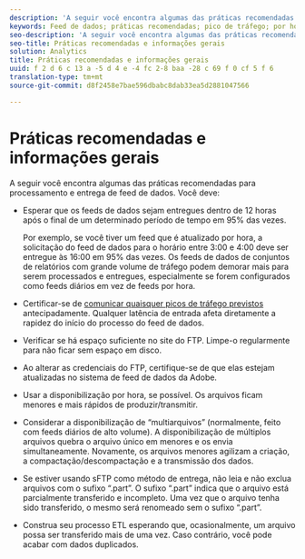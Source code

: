 ```yaml
---
description: 'A seguir você encontra algumas das práticas recomendadas para processamento e entrega de feed de dados. Você deve '
keywords: Feed de dados; práticas recomendadas; pico de tráfego; por hora; ftp
seo-description: 'A seguir você encontra algumas das práticas recomendadas para processamento e entrega de feed de dados. Você deve '
seo-title: Práticas recomendadas e informações gerais
solution: Analytics
title: Práticas recomendadas e informações gerais
uuid: f 2 d 6 c 13 a -5 d 4 e -4 fc 2-8 baa -28 c 69 f 0 cf 5 f 6
translation-type: tm+mt
source-git-commit: d8f2458e7bae596dbabc8dab33ea5d2881047566

---
```



# Práticas recomendadas e informações gerais

A seguir você encontra algumas das práticas recomendadas para processamento e entrega de feed de dados. Você deve:

* Esperar que os feeds de dados sejam entregues dentro de 12 horas após o final de um determinado período de tempo em 95% das vezes.

   Por exemplo, se você tiver um feed que é atualizado por hora, a solicitação do feed de dados para o horário entre 3:00 e 4:00 deve ser entregue às 16:00 em 95% das vezes. Os feeds de dados de conjuntos de relatórios com grande volume de tráfego podem demorar mais para serem processados e entregues, especialmente se forem configurados como feeds diários em vez de feeds por hora.
* Certificar-se de [comunicar quaisquer picos de tráfego previstos](https://marketing.adobe.com/resources/help/en_US/reference/t_traffic_schedule_spike.html) antecipadamente. Qualquer latência de entrada afeta diretamente a rapidez do início do processo do feed de dados.
* Verificar se há espaço suficiente no site do FTP. Limpe-o regularmente para não ficar sem espaço em disco.
* Ao alterar as credenciais do FTP, certifique-se de que elas estejam atualizadas no sistema de feed de dados da Adobe.
* Usar a disponibilização por hora, se possível. Os arquivos ficam menores e mais rápidos de produzir/transmitir.
* Considerar a disponibilização de “multiarquivos” (normalmente, feito com feeds diários de alto volume). A disponibilização de múltiplos arquivos quebra o arquivo único em menores e os envia simultaneamente. Novamente, os arquivos menores agilizam a criação, a compactação/descompactação e a transmissão dos dados.
* Se estiver usando sFTP como método de entrega, não leia e não exclua arquivos com o sufixo “.part”. O sufixo “.part” indica que o arquivo está parcialmente transferido e incompleto. Uma vez que o arquivo tenha sido transferido, o mesmo será renomeado sem o sufixo “.part”.
* Construa seu processo ETL esperando que, ocasionalmente, um arquivo possa ser transferido mais de uma vez. Caso contrário, você pode acabar com dados duplicados.
